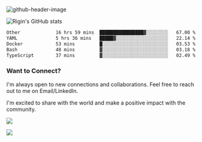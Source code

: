 
![github-header-image](https://github.com/riginoommen/riginoommen/assets/3840244/889cae65-df55-4cda-86cc-bf21bf1f2e96)

![Rigin's GitHub stats](https://github-readme-stats.vercel.app/api?username=riginoommen\&show_icons=true\&show=reviews,discussions_started,discussions_answered,prs_merged,prs_merged_percentage)


<!--START_SECTION:waka-->

```txt
Other             16 hrs 59 mins  ████████████████▓░░░░░░░░   67.00 %
YAML              5 hrs 36 mins   █████▓░░░░░░░░░░░░░░░░░░░   22.14 %
Docker            53 mins         █░░░░░░░░░░░░░░░░░░░░░░░░   03.53 %
Bash              48 mins         ▓░░░░░░░░░░░░░░░░░░░░░░░░   03.18 %
TypeScript        37 mins         ▓░░░░░░░░░░░░░░░░░░░░░░░░   02.49 %
```

<!--END_SECTION:waka-->

### Want to Connect?

I'm always open to new connections and collaborations. Feel free to reach out to me on Email/LinkedIn.

I'm excited to share with the world and make a positive impact with the community.

![](https://komarev.com/ghpvc/?username=riginoommen)

![](https://hit.yhype.me/github/profile?user_id=3840244)

